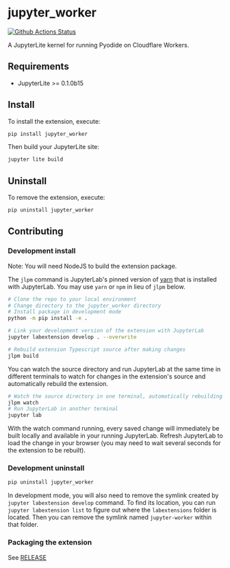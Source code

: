 # jupyter_worker

[![Github Actions Status](https://github.com/kflansburg/jupyter-worker/workflows/Build/badge.svg)](https://github.com/kflansburg/jupyter-worker/actions/workflows/build.yml)

A JupyterLite kernel for running Pyodide on Cloudflare Workers.

## Requirements

- JupyterLite >= 0.1.0b15

## Install

To install the extension, execute:

```bash
pip install jupyter_worker
```

Then build your JupyterLite site:

```bash
jupyter lite build
```

## Uninstall

To remove the extension, execute:

```bash
pip uninstall jupyter_worker
```

## Contributing

### Development install

Note: You will need NodeJS to build the extension package.

The `jlpm` command is JupyterLab's pinned version of
[yarn](https://yarnpkg.com/) that is installed with JupyterLab. You may use
`yarn` or `npm` in lieu of `jlpm` below.

```bash
# Clone the repo to your local environment
# Change directory to the jupyter_worker directory
# Install package in development mode
python -m pip install -e .

# Link your development version of the extension with JupyterLab
jupyter labextension develop . --overwrite

# Rebuild extension Typescript source after making changes
jlpm build
```

You can watch the source directory and run JupyterLab at the same time in different terminals to watch for changes in the extension's source and automatically rebuild the extension.

```bash
# Watch the source directory in one terminal, automatically rebuilding when needed
jlpm watch
# Run JupyterLab in another terminal
jupyter lab
```

With the watch command running, every saved change will immediately be built locally and available in your running JupyterLab. Refresh JupyterLab to load the change in your browser (you may need to wait several seconds for the extension to be rebuilt).

### Development uninstall

```bash
pip uninstall jupyter_worker
```

In development mode, you will also need to remove the symlink created by `jupyter labextension develop`
command. To find its location, you can run `jupyter labextension list` to figure out where the `labextensions`
folder is located. Then you can remove the symlink named `jupyter-worker` within that folder.

### Packaging the extension

See [RELEASE](RELEASE.md)
